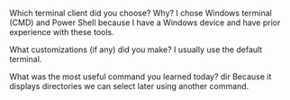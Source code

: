 Which terminal client did you choose? Why?
I chose Windows terminal (CMD) and Power Shell because I have a Windows device and have prior experience with these tools.

What customizations (if any) did you make?
I usually use the default terminal.

What was the most useful command you learned today?
dir
Because it displays directories we can select later using another command.
